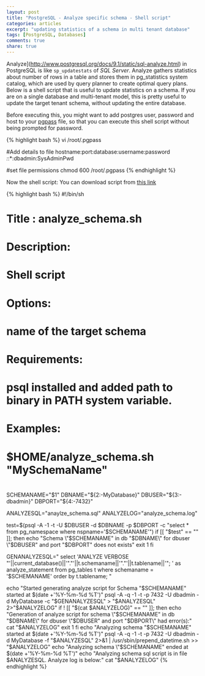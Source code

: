 ```yaml
---
layout: post
title: "PostgreSQL - Analyze specific schema - Shell script"
categories: articles
excerpt: "updating statistics of a schema in multi tenant database"
tags: [PostgreSQL, Databases]
comments: true
share: true
---
```


Analyze](http://www.postgresql.org/docs/9.1/static/sql-analyze.html) in PostgreSQL is like `sp_updatestats` of *SQL Server*. Analyze gathers statistics about number of rows in a table and stores them in pg_statistics system catalog, which are used by query planner to create optimal query plans. Below is a shell script that is useful to update statistics on a schema. If you are on a single database and multi-tenant model, this is pretty useful to update the target tenant schema, without updating the entire database. 

Before executing this, you might want to add postgres user, password and host to your [pgpass](http://www.postgresql.org/docs/9.1/static/libpq-pgpass.html) file, so that you can execute this shell script without being prompted for password. 

{% highlight bash %}
vi /root/.pgpass 
 
#Add details to file hostname:port:database:username:password
*:*:*:dbadmin:SysAdminPwd
 
#set file permissions
chmod 600 /root/.pgpass
{% endhighlight %}

Now the shell script: You can download script from [this link](https://www.dropbox.com/s/d00rfkkxzmyrvbl/analyze_schema.sh)

{% highlight bash %}
#!/bin/sh 
# 
# 
# Title    : analyze_schema.sh 
# Description:   
#  Shell script  
#   
# Options: 
#  name of the target schema 
# 
# Requirements: 
#  psql installed and added path to binary in PATH system variable.  
#   
# Examples: 
# $HOME/analyze_schema.sh "MySchemaName" 
# 
  
SCHEMANAME="$1"
DBNAME="${2:-MyDatabase}"
DBUSER="${3:-dbadmin}"
DBPORT="${4:-7432}"
   
ANALYZESQL="anaylze_schema.sql"
ANALYZELOG="analyze_schema.log"
  
test=$(psql -A -1 -t -U $DBUSER -d $DBNAME -p $DBPORT -c "select * from pg_namespace where nspname='$SCHEMANAME'") 
if [[ "$test" == "" ]]; then
  echo "Schema \"$SCHEMANAME\" in db \"$DBNAME\" for dbuser \"$DBUSER\" and port \"$DBPORT\" does not exists"
  exit 1 
fi
  
GENANALYZESQL=" 
select 'ANALYZE VERBOSE \"'||current_database()||'\".\"'||t.schemaname||'\".\"'||t.tablename||'\"; ' as analyze_statement 
from pg_tables t 
where schemaname = '$SCHEMANAME'
order by t.tablename; 
" 
  
echo "Started generating analyze script for Schema \"$SCHEMANAME\" started at $(date +'%Y-%m-%d %T')"
psql -A -q -1 -t -p 7432 -U dbadmin -d MyDatabase -c "$GENANALYZESQL" > "$ANALYZESQL" 2>"$ANALYZELOG"
if ! [[ "$(cat $ANALYZELOG)" == "" ]]; then
  echo "Generation of analyze script for schema \"$SCHEMANAME\" in db \"$DBNAME\" for dbuser \"$DBUSER\" and port \"$DBPORT\" had error(s):"
  cat "$ANALYZELOG"
  exit 1 
fi
echo "Analyzing schema \"$SCHEMANAME\" started at $(date +'%Y-%m-%d %T')"
psql -A -q -1 -t -p 7432 -U dbadmin -d MyDatabase -f "$ANALYZESQL" 2>&1 | /usr/sbin/prepend_datetime.sh >> "$ANALYZELOG"
echo "Analyzing schema \"$SCHEMANAME\" ended at $(date +'%Y-%m-%d %T')"
echo "Analyzing schema sql script is in file $ANALYZESQL. Analyze log is below:"
cat "$ANALYZELOG"
{% endhighlight %}
